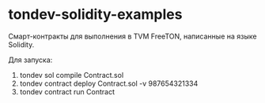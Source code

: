 # tondev-solidity-examples

Смарт-контракты для выполнения в TVM FreeTON, написанные на языке Solidity.

Для запуска:

1. tondev sol compile Contract.sol
2. tondev contract deploy Contract.sol -v 987654321334
3. tondev contract run Contract
